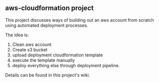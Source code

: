## aws-cloudformation project

This project discusses ways of building out an aws account from scratch using automated deployment processes.  

The idea is:

1) Clean aws account
2) Create s3 bucket
3) upload deployment cloudformation template
4) execute the template manually
5) deploy everything else through deployment pipeline.


Details can be found in this project's wiki.